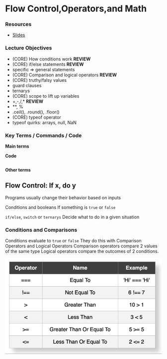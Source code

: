 # Flow Control,Operators,and Math


### Resources
* [Slides](https://docs.google.com/presentation/d/102SIHvxRHHJ-_979yJdyq-3dI5NEVSME0uyBrSmgvrk/edit?usp=sharing)

### Lecture Objectives

- (CORE) How conditions work **REVIEW**
- (CORE) if/else statements **REVIEW**
- specific => general statements
- (CORE) Comparison and logical operators **REVIEW**
- (CORE) truthy/falsy values
- guard clauses
- ternarys
- (CORE) scope to lift up variables
- +,-,/,* **REVIEW**
- **, %
- .ceil(), .round(), .floor()
- (CORE) typeof operator
- typeof quirks: arrays, null, NaN

### Key Terms / Commands / Code

**Main terms**



**Code**

```js

```

**Other terms**


## Flow Control: If x, do y

Programs usually change their behavior based on inputs

Conditions and booleans 
If something is `true` or `false`

`if/else`, `switch` or `ternarys`
Decide what to do in a given situation


### Conditions and Comparisons

Conditions evaluate to `true` or `false` 
They do this with Comparison Operators and Logical Operators
Comparison operators compare 2 values of the same type
Logical operators compare the outcomes of 2 conditions.

![](./comparison-operators.png)
